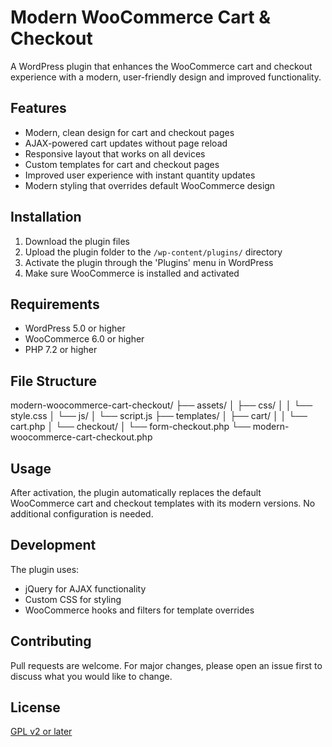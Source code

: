 # Modern WooCommerce Cart & Checkout

A WordPress plugin that enhances the WooCommerce cart and checkout experience with a modern, user-friendly design and improved functionality.

## Features

- Modern, clean design for cart and checkout pages
- AJAX-powered cart updates without page reload
- Responsive layout that works on all devices
- Custom templates for cart and checkout pages
- Improved user experience with instant quantity updates
- Modern styling that overrides default WooCommerce design

## Installation

1. Download the plugin files
2. Upload the plugin folder to the `/wp-content/plugins/` directory
3. Activate the plugin through the 'Plugins' menu in WordPress
4. Make sure WooCommerce is installed and activated

## Requirements

- WordPress 5.0 or higher
- WooCommerce 6.0 or higher
- PHP 7.2 or higher

## File Structure

modern-woocommerce-cart-checkout/ 
├── assets/ │ 
├── css/ │ 
│ └── style.css │ 
└── js/ │ 
└── script.js 
├── templates/ │ 
├── cart/ │ 
│ └── cart.php │ 
└── checkout/ │ 
└── form-checkout.php 
└── modern-woocommerce-cart-checkout.php

## Usage

After activation, the plugin automatically replaces the default WooCommerce cart and checkout templates with its modern versions. No additional configuration is needed.

## Development

The plugin uses:
- jQuery for AJAX functionality
- Custom CSS for styling
- WooCommerce hooks and filters for template overrides

## Contributing

Pull requests are welcome. For major changes, please open an issue first to discuss what you would like to change.

## License

[GPL v2 or later](https://www.gnu.org/licenses/gpl-2.0.html)
